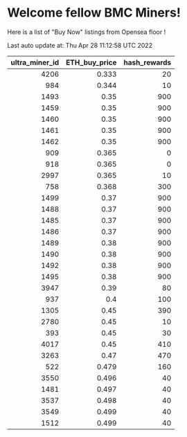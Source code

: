 # Welcome fellow BMC Miners!
Here is a list of "Buy Now" listings from Opensea floor !


Last auto update at: Thu Apr 28 11:12:58 UTC 2022


|   ultra_miner_id |   ETH_buy_price |   hash_rewards |
|-----------------:|----------------:|---------------:|
|             4206 |           0.333 |             20 |
|              984 |           0.344 |             10 |
|             1493 |           0.35  |            900 |
|             1459 |           0.35  |            900 |
|             1460 |           0.35  |            900 |
|             1461 |           0.35  |            900 |
|             1462 |           0.35  |            900 |
|              909 |           0.365 |              0 |
|              918 |           0.365 |              0 |
|             2997 |           0.365 |             10 |
|              758 |           0.368 |            300 |
|             1499 |           0.37  |            900 |
|             1488 |           0.37  |            900 |
|             1485 |           0.37  |            900 |
|             1486 |           0.37  |            900 |
|             1489 |           0.38  |            900 |
|             1490 |           0.38  |            900 |
|             1492 |           0.38  |            900 |
|             1495 |           0.38  |            900 |
|             3947 |           0.39  |             80 |
|              937 |           0.4   |            100 |
|             1305 |           0.45  |            390 |
|             2780 |           0.45  |             10 |
|              393 |           0.45  |             30 |
|             4017 |           0.45  |            410 |
|             3263 |           0.47  |            470 |
|              522 |           0.479 |            160 |
|             3550 |           0.496 |             40 |
|             1481 |           0.497 |             40 |
|             3537 |           0.498 |             40 |
|             3549 |           0.499 |             40 |
|             1512 |           0.499 |             40 |